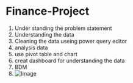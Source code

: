 # Finance-Project
1. Under standing the problem statement
2. Understanding the data
3. Cleaning the data useing power query editor
4. analysis data
5. use pivot table and chart
6. creat dashboard for understanding the data
7. BDM
8. ![Image](https://github.com/user-attachments/assets/0a00ab82-207e-49f9-b215-e27e0beafba1)
